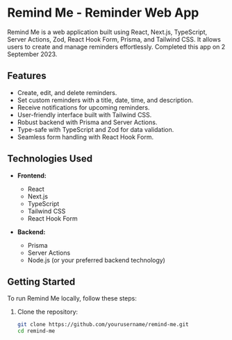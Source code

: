 # Remind Me - Reminder Web App

Remind Me is a web application built using React, Next.js, TypeScript, Server Actions, Zod, React Hook Form, Prisma, and Tailwind CSS. It allows users to create and manage reminders effortlessly. Completed this app on 2 September 2023.

## Features

- Create, edit, and delete reminders.
- Set custom reminders with a title, date, time, and description.
- Receive notifications for upcoming reminders.
- User-friendly interface built with Tailwind CSS.
- Robust backend with Prisma and Server Actions.
- Type-safe with TypeScript and Zod for data validation.
- Seamless form handling with React Hook Form.

## Technologies Used

- **Frontend:**

  - React
  - Next.js
  - TypeScript
  - Tailwind CSS
  - React Hook Form

- **Backend:**
  - Prisma
  - Server Actions
  - Node.js (or your preferred backend technology)

## Getting Started

To run Remind Me locally, follow these steps:

1. Clone the repository:

   ```bash
   git clone https://github.com/yourusername/remind-me.git
   cd remind-me
   ```
